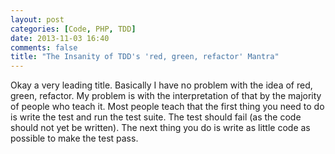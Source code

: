 ```yaml
---
layout: post
categories: [Code, PHP, TDD]
date: 2013-11-03 16:40
comments: false
title: "The Insanity of TDD's 'red, green, refactor' Mantra"
---
```


Okay a very leading title. Basically I have no problem with the idea of red, green, refactor. My problem is with the interpretation of that by the majority of people who teach it. Most people teach that the first thing you need to do is write the test and run the test suite. The test should fail (as the code should not yet be written). The next thing you do is write as little code as possible to make the test pass.